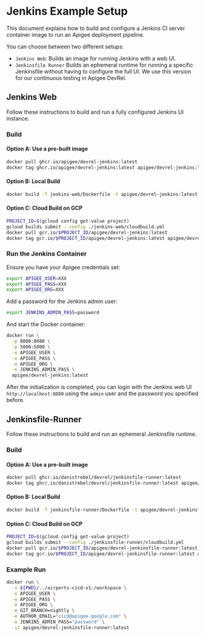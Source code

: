 # Jenkins Example Setup

This document explains how to build and configure a Jenkins CI server container
image to run an Apigee deployment pipeline.

You can choose between two different setups:

- `Jenkins Web`: Builds an image for running Jenkins with a web UI.
- `Jenkinsfile Runner` Builds an ephemeral runtime for running a specific
  Jenkinsfile without having to configure the full UI. We use this version for
  our continuous testing in Apigee DevRel.

## Jenkins Web

Follow these instructions to build and run a fully configured Jenkins UI
instance.

### Build

#### Option A: Use a pre-built image

```bash
docker pull ghcr.io/apigee/devrel-jenkins:latest
docker tag ghcr.io/apigee/devrel-jenkins:latest apigee/devrel-jenkins:latest
```

#### Option B: Local Build

```bash
docker build -f jenkins-web/Dockerfile -t apigee/devrel-jenkins:latest .
```

#### Option C: Cloud Build on GCP

```bash
PROJECT_ID=$(gcloud config get-value project)
gcloud builds submit --config ./jenkins-web/cloudbuild.yml
docker pull gcr.io/$PROJECT_ID/apigee/devrel-jenkins:latest
docker tag gcr.io/$PROJECT_ID/apigee/devrel-jenkins:latest apigee/devrel-jenkins:latest
```

### Run the Jenkins Container

Ensure you have your Apigee credentials set:

```bash
export APIGEE_USER=XXX
export APIGEE_PASS=XXX
export APIGEE_ORG=XXX
```

Add a password for the Jenkins admin user:

```bash
export JENKINS_ADMIN_PASS=password
```

And start the Docker container:

```bash
docker run \
  -p 8080:8080 \
  -p 5000:5000 \
  -e APIGEE_USER \
  -e APIGEE_PASS \
  -e APIGEE_ORG \
  -e JENKINS_ADMIN_PASS \
  apigee/devrel-jenkins:latest
```

After the initialization is completed, you can login with the Jenkins web UI
`http://localhost:8080` using the `admin` user and the password you specified
before.

## Jenkinsfile-Runner

Follow these instructions to build and run an ephemeral Jenkinsfile runtime.

### Build

#### Option A: Use a pre-built image

```bash
docker pull ghcr.io/danistrebel/devrel/jenkinsfile-runner:latest
docker tag ghcr.io/danistrebel/devrel/jenkinsfile-runner:latest apigee/devrel-jenkinsfile-runner:latest
```

#### Option B: Local Build

```bash
docker build -f jenkinsfile-runner/Dockerfile -t apigee/devrel-jenkinsfile-runner:latest
```

#### Option C: Cloud Build on GCP

```bash
PROJECT_ID=$(gcloud config get-value project)
gcloud builds submit --config ./jenkinsfile-runner/cloudbuild.yml
docker pull gcr.io/$PROJECT_ID/apigee/devrel-jenkinsfile-runner:latest
docker tag gcr.io/$PROJECT_ID/apigee/devrel-jenkinsfile-runner:latest apigee/devrel-jenkinsfile-runner:latest
```

### Example Run

```bash
docker run \
  -v ${PWD}/../airports-cicd-v1:/workspace \
  -e APIGEE_USER \
  -e APIGEE_PASS \
  -e APIGEE_ORG \
  -e GIT_BRANCH=nightly \
  -e AUTHOR_EMAIL="cicd@apigee.google.com" \
  -e JENKINS_ADMIN_PASS="password" \
  -it apigee/devrel-jenkinsfile-runner:latest
```
